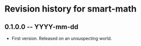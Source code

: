 # Revision history for smart-math

## 0.1.0.0 -- YYYY-mm-dd

* First version. Released on an unsuspecting world.
